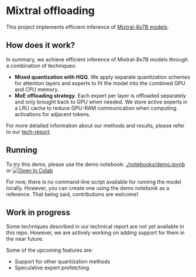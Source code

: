 # Mixtral offloading

This project implements efficient inference of [Mixtral-8x7B models](https://mistral.ai/news/mixtral-of-experts/).

## How does it work?

In summary, we achieve efficient inference of Mixtral-8x7B models through a combination of techniques:

* **Mixed quantization with HQQ**. We apply separate quantization schemes for attention layers and experts to fit the model into the combined GPU and CPU memory.
* **MoE offloading strategy**. Each expert per layer is offloaded separately and only brought back to GPU when needed. We store active experts in a LRU cache to reduce GPU-RAM communication when computing activations for adjacent tokens.

For more detailed information about our methods and results, please refer to our [tech-report](https://arxiv.org/abs/2312.17238).

## Running

To try this demo, please use the demo notebook: [./notebooks/demo.ipynb](./notebooks/demo.ipynb) or [![Open In Colab](https://colab.research.google.com/assets/colab-badge.svg)](https://colab.research.google.com/github/dvmazur/mixtral-offloading/blob/master/notebooks/demo.ipynb)

For now, there is no command-line script available for running the model locally. However, you can create one using the demo notebook as a reference. That being said, contributions are welcome!

## Work in progress

Some techniques described in our technical report are not yet available in this repo. However, we are actively working on adding support for them in the near future.

Some of the upcoming features are:
* Support for other quantization methods
* Speculative expert prefetching
